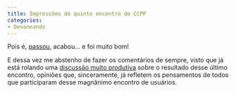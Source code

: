 ```yaml
---
title: Impressões do quinto encontro de CCPP
categories:
- Devaneando
---
```


Pois é, [passou](http://www.caloni.com.br/v), acabou... e foi muito bom!

E dessa vez me abstenho de fazer os comentários de sempre, visto que já está rolando uma [discussão muito produtiva](http://groups.google.com/group/ccppbrasil/browse_thread/thread/f088e1833564f756/5ea38098b1828b7f?show_docid=5ea38098b1828b7f#) sobre o resultado desse último encontro, opiniões que, sinceramente, já refletem os pensamentos de todos que participaram desse magnânimo encontro de usuários.


